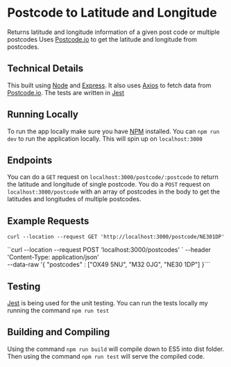 # Postcode to Latitude and Longitude

Returns latitude and longitude information of a given post code or multiple postcodes
Uses [Postcode.io](https://postcodes.io/) to get the latitude and longitude from postcodes.

## Technical Details

This built using [Node](https://nodejs.org/en/) and [Express](https://expressjs.com/). It also uses
[Axios](https://github.com/axios/axios) to fetch data from [Postcode.io](https://postcodes.io/). The
tests are written in [Jest](https://jestjs.io/)

## Running Locally

To run the app locally make sure you have [NPM](https://www.npmjs.com/get-npm) installed.
You can `npm run dev` to run the application locally. This will spin up on `localhost:3000`

## Endpoints

You can do a `GET` request on `localhost:3000/postcode/:postcode` to return the latitude and longitude
of single postcode. You do a `POST` request on `localhost:3000/postcode` with an array of postcodes in the body to get
the latitudes and longitudes of multiple postcodes.

## Example Requests

`curl --location --request GET 'http://localhost:3000/postcode/NE301DP'`

``curl --location --request POST 'localhost:3000/postcodes' \`
--header 'Content-Type: application/json' \
--data-raw '{
"postcodes" : ["OX49 5NU", "M32 0JG", "NE30 1DP"]
}```

## Testing

[Jest](https://jestjs.io/) is being used for the unit testing.
You can run the tests locally my running the command `npm run test`

## Building and Compiling

Using the command `npm run build` will compile down to ES5 into dist folder. Then using
the command `npm run test` will serve the compiled code.
